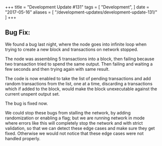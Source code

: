 +++
title = "Development Update #131"
tags = [
    "Development",
]
date = "2017-05-16"
aliases = [
	"/development-updates/development-update-131/"
]
+++

## Bug Fix:

We found a bug last night, where the node goes into infinite loop when trying to create a new block and transactions on network stopped.

The node was assembling 5 transactions into a block, then failing because two transaction tried to spend the same output. Then failing and waiting a few seconds and then trying again with same result.

The code is now enabled to take the list of pending transactions and add random transactions from the list, one at a time, discarding a transactions which if added to the block, would make the block unexecutable against the current unspent output set.

The bug is fixed now.

We could stop these bugs from stalling the network, by adding randomization or enabling a flag; but we are running network in mode where errors like this will completely stop the network and with strict validation, so that we can detect these edge cases and make sure they get fixed. Otherwise we would not notice that these edge cases were not handled properly.
